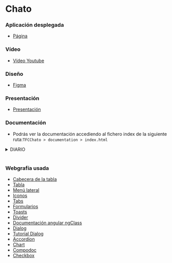 # Chato

### Aplicación desplegada
- [Página](https://tfcchato.netlify.app)
### Vídeo
- [Vídeo Youtube](https://youtu.be/A_GvOMzDPWI)
### Diseño
- [Figma](https://www.figma.com/design/u951tYoP6niLVEj2uztZ3m/TFG?node-id=92-844&t=WoQ6v5YcsPhcmjVN-1)
### Presentación
- [Presentación](https://github.com/jotaeme890/TFC-Chato-Angular/blob/definitive-tfc/Presentaci%C3%B3n.pdf)
### Documentación
- Podrás ver la documentación accediendo al fichero index de la siguiente ruta:```TFCChato > documentation > index.html```


<details>
  <summary>DIARIO</summary>
  
- **Día 08/04/2024 →** Ya que no nos han proporcionado el feedback del anteproyecto, he realizado el diseño de la página de **Login** y la de **Registro** en Figma. Este diseño es el básico (sin texto, ni colores, etc).

- **Día 09/04/2024 →** Hoy he creado el repositorio, añadido todos los servicios principales (Autenticación, Traducción). Y he creado la página de **Access** que contendrá el componente de LogIn y el de Register. He hecho un pequeño formulario de Login usando Angular Material, aún falta estilo y que pueda hacer Login y registro.

- **Día 10/04/2024 →** Hoy le he añadido estilo a la página de acceso, a los componentes de registro y de login, he añadido un validador para saber si las contraseñas coinciden. He añadido a los formularios los errores. He arreglado algunas propiedades mal escritas en las interfaces y he agregado el registro y el logueo conectándose al Backend en Firebase.

- **Día 11/04/2024 →** Añadida la guarda para tener que estar logueado en la aplicación para poder navegar en las páginas que no sean las de acceso, he cambiado el estilo del formulario de registro, ya que he arreglado los errores que seguían saliendo al registrarse, he arreglado las interfaces (añadiendo los atributos **role** y **surname**, y he eliminado los atributos **firstSurname** y **secondSurname**) y he agregado una guarda para que solo los usuarios con el rol de **Admin** puedan acceder, ya que la página es de administración.

- **Día 12/04/2024 →** He añadido PrimeNG al proyecto, ya que quiero tener toast personalizados en algunas partes de la aplicación, he creado el logo de la app, y he cambiado la pantalla de acceso para que este salga en los dispositivos con pantallas más pequeñas (ya que en tamaño grande sale una imagen a la derecha de los formularios), he añadido un toast que sale al registrarte ya que solo puedes acceder a mi parte de la aplicación si eres admin (por defecto en el registro es usuario normal, un admin te tiene que cambiar el role). Me falta poner toast en los fallos del login (y ver cómo recoger el error de que un gmail ya está en uso) para acabar con la página de acceso.

- **Día 16/04/2024 →** He empezado el diseño de la página **Home,** la cual contendrá todas las incidencias que van dejando los usuarios, desde allí podremos navegar a cada una de las incidencias, al igual que aplicarle filtros a la vista general y acceder al menú de la aplicación. También he diseñado la vista de la página con el menú abierto. También he añadido toast con errores al hacer un registro(el de correo en uso), en el login, me da error y sale el error aun que esté bien y después ya carga y lleva a **Home** (HABLAR CON JUAN, SOLUCIONADO).

- **Día 17/04/2024 →** He arreglado el problema con los toast a la hora de iniciar sesión y registrarse (arreglando también su tamaño). También he añadido el header de la aplicación, con un menú lateral y el logo de la app.

- **Día 18/04/2024 →** He añadido el SplashScreen para que al recargar la página no vaya a **Access** y después navegue a **Home**, he usado un lottie para que se vea una animación mientras tanto. También he empezado a crear el diseño final de la aplicación. Al crear el SplashScreen me ha empezado a dar errores ya que al hacer el deslogueo del usuario, al volver a **Access** había una capa invisible por encima de la página y se quedaba inutilizable, lo he arreglando borrando el component de header y pasando todo el header y el menú a **app.component.html**, aun que creyendo que era el SplashScreen lo he acabado borrando, más adelante lo pondré.

- **Día 19/04/2024 →** Hoy he implementado ya la captura de datos desde Firebase, para obtener los datos de los usuarios logueados en la aplicación, he acabado la estética del menú lateral y he implementado todas las páginas que incluye dicho menú.

- **Día 22/04/2024 →** Hoy he agregado una tabla para poder ver la información de todos los usuarios conectados, también he añadido un tab para ver la información o los datos en forma de gráficas. También he añadido la vista de la información detallada de los usuarios. Y también el update de los usuarios.

- **Día 23/04/2024 →** Hoy he cambiado la forma en la que tenía el update de los usuarios, ya que no cambiaba correctamente los datos, y al modificar el usuario conectado no se actualizaba el observable de user$. También he estado modificando el menú para añadir la foto del usuario y abajo de dicho menú con la opción de navegar a la página de **About**. He incluido el contenido de dicha página, incluyendo la información de los repos de Adri y mía.

- **Día 25/04/2024 →** Hoy he avanzado con los diseños de la aplicación en Figma.

- **Día 26/04/2024 →** Hoy he creado la vista del componente del incidente, ya solo me quedaría la vista en detalle del incidente y agregar la parte de los filtros (NO FUNCIONAL PARA CHECKPOINT), para posteriormente hacer los filtros funcionales, y la página de ajustes, con el cambio de iodoma y el perfil del usuario conectado.

- **Día 27/04/2024 →** Hoy he seguido con el diseño en figma. Y he arreglado el diseño de la tarjeta del incidente para que se viera mejor.

- **Día 29/04/2024 →** Hoy he intentado arreglar el diseño de la página de **Home** pero sigue fallando, he cambiado la interfaz de las incidencias para recoger un TimeStamp y he arreglado la plantilla para que muestre la fecha y la hora de la incidencia correctamente.

- **Día 30/04/2024 →** Hoy he arreglado el diseño de la página **Home**, y ahora es completamente responsive y las tarjetas de las incidencias se ven correctamente, también he cambiado el tipo de dato que introduzco en Firebase al subir una foto, ya que antes tenía los diferentes tipos de tamaño, pero cómo introduce al final la misma url en todos, no merece la pena dejar que sea un objeto, por lo que ahora solo introduce el string de la url hacía el storage.

- **Día 02/05/2024 →** Hoy he mejorado el diseño de la vista de las incidencias, para que se viese mejor en dispositivos más pequeños, también he seguido con el diseño en figma, ya solo me quedaría poner que el usuario pueda modificar el role de otro usuario (se me pasó ponerlo en el formulario que ya hay) y la vista del detalle de las incidencias para el checkout. Después me quedaría la vista de los gráficos en **Análisis de datos** y toda la página de **Ajustes**.

- **Día 03/05/2024 →** Hoy he añadido el campo de role a la hora de editar un usuario, ya que anteriormente no lo tenía hecho y al modificar el usuario no se podía cambiar este. También he seguido con el diseño en Figma.

- **Día 04/05/204 →** Hoy he empezado con la vista de detalle de las incidencias, he modificado el servicio de incidencias, y he añadido que cada vez que cliquemos en una incidencia, si su valor de **checked** está en falso, pase a verdadero, así podremos usar más adelante este campo para filtrar y a parte para poner una directiva a las incidencias que no estén abiertas. Ahora mismo está puesto temporalmente el cambio del tipo string a Date, ya que Adri está subiendo la fecha en tipo string. Y he añadido una pre-directiva para el checkpoint, para que las incidencias no vistas salgan de otro color.

- **Día 05/05/2024 →** Hoy ya he acabado todo lo que quería para el checkpoint, ya que he añadido la vista del detalle de la incidencia, y he añadido las palabras necesarios con sus traducciones. Ya me quedaría: Arreglar la carga del autologin, hacer la vista de las gráficas y poder editar, añadir o eliminar categorías, los filtros con las categorías, y la página de ajustes.

- **Día 16/05/2024 →** Hoy he continuado con el TFC, he creado el servicio de categorías, he añadido el observable de las categorías para poder capturar la colección entera, he continuado con el figa, arreglando cosas y añadiendo cosas nuevas. También he planteado la página de ajustes, quiero implementar una navegación en **breadcrumb**, pero no sé si se quedará la página muy vacía.

- **Día 17/05/2024 →** Hoy he replanteado la página de **about**, cambiando su diseño. He seguido con el figma añadiendo esta página nueva.

- **Día 20/05/2024 →** Hoy he seguido con el figma de la aplicación, quedando solo la página de **Ajustes**.

- **Día 21/05/2024 →** Hoy he añadido la tabla de las categorías al apartado de **Análisis de datos**, he modificado algunas palabras, para que salgan traducidas. He seguido con figma añadiendo la página modal para modificar los usuarios. He añadido la opción de borrar una categoría, también añadiendo el botón para poder editarla.

- **Día 22/05/2024 →** Hoy he arreglado el servicio de las categorías, he añadido un dialog de angular material que sale a la hora de querer borrar una categoría, pero dicha categoría no puede ser borrada si alguna incidencia la usa (YA QUE NO PODEMOS BORRAR INCIDENCIAS), he añadido este nuevo dialog al diseño en figma. También he añadido la actualización de las categorías y la creación de las mismas.

- **Día 23/05/2024 →** Hoy he seguido con el diseño de figma, ya que he añadido la creación de las categorías y su respectiva modificación. He añadido las gráficas de PrimeNG para visualizar en modo de gráfica circular de que categorías son las incidencias y que rol tienen los usuarios existentes. También he añadido un botón para poder descargar los datos desde Firebase y se pasan a .CSV. He seguido con el figma añadiendo las gráficas en la página de **Análisis de datos**. También he añadido la primera versión del filtro de **Home** ya coge bien los datos del formulario usando selectables y lo que me queda es filtrar las incidencias.

- **Día 24/05/2024 →** Hoy he acabado el filtro funcionando correctamente, ya solo me quedaría darle el estilo para hacerlo cómo en figma. Me quedaría toda la página de ajustes y coger los archivos .csv que genero, pasarlos a 1 y tratarlos para hacer el power BI.

- **Día 25/05/2024 →** Hoy he acabado el diseño del filtro para tamaño de tablet/escritorio, me falta el diseño móvil.

- **Día 27/05/2024 →** Hoy he creado el script de Python para transformar los datos de los archivos .csv en un único archivo que se pueda usar en Power BI. También he añadido los archivos para los iconos de la aplicación. Y capacitor, haciendo una vibración según algunas acciones. También he hecho los filtros en el tamaño móvil.

- **Día 28/05/2024 →** Hoy he añadido un dialog a la hora de resolver alguna categoría, al igual que un toast para saber si algo ha fallado o no. También he modificado el figma para añadir estos cambios.

- **Día 29/05/2024 →** Hoy he intentado añadir un cambio de tema en la aplicación pero no ha acabado funcionando.

- **Día 30/05/2024 →** He arreglado el autologin funcionando ya correctamente, he arreglado el filtro para que al cambiar de tamaño siga con los campos y he arreglado el tamaño de las incidencias para que se vea correctamente, también he añadido el archivo _redirects y modificado el archivo de angular.json, para que mi proyecto funcione bien en netlify y que al recargar no te salga el mensaje de que la página no existe.

- **Día 03/06/2024 →** Toda la parte funcional de la app ya estaría hecha, me falta pulir alguna cosa, he acabado todo el diseño en figma, he revisado todos los comentarios y he creado la documentación. También he añadido un botón para ir para atrás en la vista de detalles, la cuál también ha sido añadida a figma. Solo me quedaría el vídeo y subir todas las cosas necesarias a github.

- **Día 10/06/2024 →** Hoy he hecho el vídeo y la presentación.
</details>
</br>

### Webgrafía usada
  - [Cabecera de la tabla](https://ionicframework.com/docs/api/list-header)
  - [Tabla](https://ionicframework.com/docs/api/list)
  - [Menú lateral](https://ionicframework.com/docs/api/menu)
  - [Iconos](https://ionic.io/ionicons)
  - [Tabs](https://material.angular.io/components/tabs/api)
  - [Formularios](https://material.angular.io/components/form-field/overview)
  - [Toasts](https://primeng.org/toast)
  - [Divider](https://primeng.org/divider)
  - [Documentación angular ngClass](https://angular.io/api/common/NgClass)
  - [Dialog](https://material.angular.io/components/dialog/examples)
  - [Tutorial Dialog](https://www.youtube.com/watch?v=SbeI4BNHAHs)
  - [Accordion](https://primeng.org/accordion)
  - [Chart](https://primeng.org/chart)
  - [Compodoc](https://compodoc.app/guides/usage.html)
  - [Checkbox](https://material.angular.io/components/checkbox/api)

